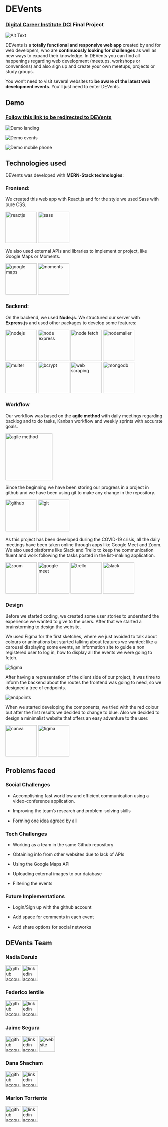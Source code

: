 # DEVents

### [Digital Career Institute DCI](https://digitalcareerinstitute.org/) Final Project

![Alt Text](https://media.giphy.com/media/jnJiEb7IkKo51Inivr/giphy.gif)

DEVents is a **totally functional and responsive web app** created by and for web developers, who are **continuously looking for challenges** as well as new ways to expand their knowledge. In DEVents you can find all happenings regarding web development (meetups, workshops or conventions) and also sign up and create your own meetups, projects or study groups.

You won’t need to visit several websites to **be aware of the latest web development events**. You’ll just need to enter DEVents.

## Demo

### [Follow this link to be redirected to DEVents](http://localhost:3000)

![Demo landing](https://media.giphy.com/media/ME4o4U9WAqdkjFBgRf/giphy.gif)

![Demo events](https://media.giphy.com/media/XcGusF9DeKctV09toj/giphy.gif)

![Demo mobile phone](https://media.giphy.com/media/h5cQzXuMuwFkf9o1Ic/giphy.gif)


## Technologies used

DEVents was developed with **MERN-Stack technologies**:

### Frontend:

We created this web app with React.js and for the style we used Sass with pure CSS.

<div float="left">
<img src="https://res.cloudinary.com/jimbocloud/image/upload/v1593077333/devents/640px-React-icon.svg.png" width="auto" height="100" alt="reactjs" />
<img src="https://res.cloudinary.com/jimbocloud/image/upload/v1593077333/devents/download.png" width="auto" height="100" alt="sass"/>

We also used external APIs and libraries to implement or project, like Google Maps or Moments.

<img src="https://res.cloudinary.com/jimbocloud/image/upload/v1593077333/devents/google-maps-redesign.png" width="auto" height="100" alt="google maps"/>
<img src="https://res.cloudinary.com/jimbocloud/image/upload/v1593077334/devents/momentjs-logo-png-transparent.png" width="auto" height="100" alt="moments"/>
</div>

### Backend:

On the backend, we used **Node.js**. We structured our server with **Express.js** and used other packages to develop some features:

<div display="flex">
<img src="https://res.cloudinary.com/jimbocloud/image/upload/v1593077334/devents/1280px-Node.js_logo.svg.png" width="auto" height="100" alt="nodejs" />
<img src="https://res.cloudinary.com/jimbocloud/image/upload/v1593077333/devents/1_Jr3NFSKTfQWRUyjblBSKeg.png" width="auto" height="100" alt="node express"/>
<img src="https://res.cloudinary.com/jimbocloud/image/upload/v1593077333/devents/ff287000-30dc-11ea-92f3-ac90e90eb823.png" width="auto" height="100" alt="node fetch"/>
<img src="https://res.cloudinary.com/jimbocloud/image/upload/v1593077333/devents/nm_logo_200x136.png" width="auto" height="100" alt="nodemailer"/>
<img src="https://res.cloudinary.com/jimbocloud/image/upload/v1593077332/devents/unnamed.png" width="auto" height="100" alt="multer"/>
<img src="https://res.cloudinary.com/jimbocloud/image/upload/v1593077333/devents/bcrypt-logo.jpg" width="auto" height="100" alt="bcrypt"/>
<img src="https://res.cloudinary.com/jimbocloud/image/upload/v1593077333/devents/2a2626069a7f9b14279ee90de6ae5538.jpg" width="auto" height="100" alt="web scraping"/>
<img src="https://res.cloudinary.com/jimbocloud/image/upload/v1593077333/devents/gridfs.png" width="auto" height="100" alt="mongodb"/>
</div>

### Workflow

Our workflow was based on the **agile method** with daily meetings regarding backlog and to do tasks, Kanban workflow and weekly sprints with accurate goals.

<img src="https://res.cloudinary.com/jimbocloud/image/upload/v1593077335/devents/agile.png" width="auto" height="150" alt="agile method"/>

Since the beginning we have been storing our progress in a project in github and we have been using git to make any change in the repository.

<img src="https://res.cloudinary.com/jimbocloud/image/upload/v1593077334/devents/b72132a9b5c6dd6faae9b28d85a822fb.png" width="auto" height="100" alt="github"/>
<img src="https://res.cloudinary.com/jimbocloud/image/upload/v1593077334/devents/git-logo.png" width="auto" height="100" alt="git"/>

As this project has been developed during the COVID-19 crisis, all the daily meetings have been taken online through apps like Google Meet and Zoom. We also used platforms like Slack and Trello to keep the communication fluent and work following the tasks posted in the list-making application.

<img src="https://res.cloudinary.com/jimbocloud/image/upload/v1593077334/devents/Zoom-App-Icon-2.png" width="auto" height="100" alt="zoom"/>
<img src="https://res.cloudinary.com/jimbocloud/image/upload/v1593077335/devents/1280px-Google_Meet_text_logo_dark.svg.png" width="auto" height="100" alt="google meet"/>
<img src="https://res.cloudinary.com/jimbocloud/image/upload/v1593077335/devents/trello-logo-blue.png" width="auto" height="100" alt="trello"/>
<img src="https://res.cloudinary.com/jimbocloud/image/upload/v1593077335/devents/1200px-Slack_Logo_2019.svg.png" width="auto" height="100" alt="slack"/>

### Design

Before we started coding, we created some user stories to understand the experience we wanted to give to the users. After that we started a brainstorming to design the website.

We used Figma for the first sketches, where we just avoided to talk about colours or animations but started talking about features we wanted: like a carousel displaying some events, an information site to guide a non registered user to log in, how to display all the events we were going to fetch.

![figma](https://res.cloudinary.com/jimbocloud/image/upload/v1593080817/devents/Screenshot_from_2020-06-25_12-26-24.png)

After having a representation of the client side of our project, it was time to inform the backend about the routes the frontend was going to need, so we designed a tree of endpoints.

![endpoints](https://res.cloudinary.com/jimbocloud/image/upload/v1593080651/devents/endpoints.png)

When we started developing the components, we tried with the red colour but after the first results we decided to change to blue. Also we decided to design a minimalist website that offers an easy adventure to the user.

<img src="https://res.cloudinary.com/jimbocloud/image/upload/v1593077334/devents/Canva_Logo.png" width="auto" height="100" alt="canva"/>
<img src="https://res.cloudinary.com/jimbocloud/image/upload/v1593077334/devents/figma-1-logo.png" width="auto" height="100" alt="figma"/>


## Problems faced

### Social Challenges

* Accomplishing fast workflow and efficient communication using a video-conference application.

* Improving the team’s research and problem-solving skills

* Forming one idea agreed by all

### Tech Challenges

* Working as a team in the same Github repository

* Obtaining info from other websites due to lack of APIs

* Using the Google Maps API

* Uploading external images to our database

* Filtering the events

### Future Implementations

* Login/Sign up with the github account

* Add space for comments in each event

* Add share options for social networks

## DEVents Team

### Nadia Daruiz
<a href="https://github.com/NadiaDaruiz"><img src="https://res.cloudinary.com/jimbocloud/image/upload/v1593081223/devents/Octicons-mark-github.svg" width="auto" height="50" alt="github account"/></a>
<a href="https://www.linkedin.com/in/nadiadaruiz/"><img src="https://res.cloudinary.com/jimbocloud/image/upload/v1593081222/devents/600px-LinkedIn_logo_initials.webp" width="auto" height="50" alt="linkedin account"/></a>

### Federico Ientile
<a href="https://github.com/peteco83"><img src="https://res.cloudinary.com/jimbocloud/image/upload/v1593081223/devents/Octicons-mark-github.svg" width="auto" height="50" alt="github account"/></a>
<a href="https://www.linkedin.com/in/federico-ientile-6094977a/"><img src="https://res.cloudinary.com/jimbocloud/image/upload/v1593081222/devents/600px-LinkedIn_logo_initials.webp" width="auto" height="50" alt="linkedin account"/></a>

### Jaime Segura
<a href="https://github.com/jseguraweb"><img src="https://res.cloudinary.com/jimbocloud/image/upload/v1593081223/devents/Octicons-mark-github.svg" width="auto" height="50" alt="github account"/></a>
<a href="https://www.linkedin.com/in/jaime-segura/"><img src="https://res.cloudinary.com/jimbocloud/image/upload/v1593081222/devents/600px-LinkedIn_logo_initials.webp" width="auto" height="50" alt="linkedin account"/></a>
<a href="https://www.jaimeseguraweb.com/"><img src="https://res.cloudinary.com/jimbocloud/image/upload/v1593081251/devents/domain.png" width="auto" height="50" alt="website"/></a>

### Dana Shacham
<a href="https://github.com/dshacham"><img src="https://res.cloudinary.com/jimbocloud/image/upload/v1593081223/devents/Octicons-mark-github.svg" width="auto" height="50" alt="github account"/></a>
<a href="https://www.linkedin.com/in/dana-shacham-937408163/"><img src="https://res.cloudinary.com/jimbocloud/image/upload/v1593081222/devents/600px-LinkedIn_logo_initials.webp" width="auto" height="50" alt="linkedin account"/></a>

### Marlon Torriente
<a href="https://github.com/marlon-codes"><img src="https://res.cloudinary.com/jimbocloud/image/upload/v1593081223/devents/Octicons-mark-github.svg" width="auto" height="50" alt="github account"/></a>
<a href="https://www.linkedin.com/in/marlon-torriente-webdev/"><img src="https://res.cloudinary.com/jimbocloud/image/upload/v1593081222/devents/600px-LinkedIn_logo_initials.webp" width="auto" height="50" alt="linkedin account"/></a>